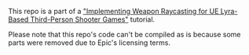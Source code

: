 This repo is a part of a ["Implementing Weapon Raycasting for UE Lyra-Based Third-Person Shooter Games"](https://devrespawn.com/implementing-weapon-raycasting-ue-lyra-tps-shooter-games/) tutorial.

Please note that this repo's code can't be compiled as is because some parts were removed due to Epic's licensing terms.